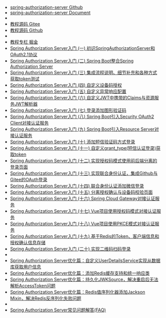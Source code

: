 - [spring-authorization-server Github](https://github.com/spring-projects/spring-authorization-server)
- [spring-authorization-server Document](https://spring.io/projects/spring-authorization-server/)
- 
- [教程源码 Gitee ](https://gitee.com/vains-Sofia/authorization-example)
- [教程源码 Github](https://github.com/vains-Sofia/authorization-example)
- 
- [教程专栏 掘金](https://juejin.cn/column/7239953874950684732)
- [Spring Authorization Server入门 (一) 初识SpringAuthorizationServer和OAuth2.1协议](https://juejin.cn/post/7239953874950733884)
- [Spring Authorization Server入门 (二) Spring Boot整合Spring Authorization Server](https://juejin.cn/post/7239953874950815804)
- [Spring Authorization Server入门 (三) 集成流程说明、细节补充和各种方式获取token测试](https://juejin.cn/post/7241058098974720037)
- [Spring Authorization Server入门 (四) 自定义设备码授权](https://juejin.cn/post/7241101553712283707)
- [Spring Authorization Server入门 (五) 自定义异常响应配置](https://juejin.cn/post/7241439405970063416)
- [Spring Authorization Server入门 (六) 自定义JWT中携带的Claims与资源服务JWT解析器](https://juejin.cn/post/7241762957570097213)
- [Spring Authorization Server入门 (七) 登录添加图形验证码](https://juejin.cn/post/7242476048005709879)
- [Spring Authorization Server入门 (八) Spring Boot引入Security OAuth2 Client对接认证服务](https://juejin.cn/post/7243725197911834683)
- [Spring Authorization Server入门 (九) Spring Boot引入Resource Server对接认证服务](https://juejin.cn/post/7244043482772029498)
- [Spring Authorization Server入门 (十) 添加短信验证码方式登录](https://juejin.cn/post/7245538214114492474)
- [Spring Authorization Server入门 (十一) 自定义grant_type(短信认证登录)获取token](https://juejin.cn/post/7246409673565372475)
- [Spring Authorization Server入门 (十二) 实现授权码模式使用前后端分离的登录页面](https://juejin.cn/post/7254096495184134181)
- [Spring Authorization Server入门 (十三) 实现联合身份认证，集成Github与Gitee的OAuth登录](https://juejin.cn/post/7258466145653096504)
- [Spring Authorization Server入门 (十四) 联合身份认证添加微信登录](https://juejin.cn/post/7261098261142208568)
- [Spring Authorization Server入门 (十五) 分离授权确认与设备码校验页面](https://juejin.cn/post/7262317630307205176)
- [Spring Authorization Server入门 (十六) Spring Cloud Gateway对接认证服务](https://juejin.cn/post/7271496874942890024)
- [Spring Authorization Server入门 (十七) Vue项目使用授权码模式对接认证服务](https://juejin.cn/post/7279052777888890921)
- [Spring Authorization Server入门 (十八) Vue项目使用PKCE模式对接认证服务](https://juejin.cn/post/7279265985912225828)
- [Spring Authorization Server入门 (十九) 基于Redis的Token、客户端信息和授权确认信息存储](https://juejin.cn/post/7294853623849254946)
- [Spring Authorization Server入门 (二十) 实现二维码扫码登录](https://juejin.cn/post/7326546769981603866)
- 
- [Spring Authorization Server优化篇：自定义UserDetailsService实现从数据库获取用户信息](https://juejin.cn/post/7252251628090294309)
- [Spring Authorization Server优化篇：添加Redis缓存支持和统一响应类](https://juejin.cn/post/7253331974050299963)
- [Spring Authorization Server优化篇：持久化JWKSource，解决重启后无法解析AccessToken问题](https://juejin.cn/post/7254836247290216503)
- [Spring Authorization Server优化篇：Redis值序列化器添加Jackson Mixin，解决Redis反序列化失败问题](https://juejin.cn/post/7281849496983076879)
- 
- [Spring Authorization Server常见问题解答(FAQ)](https://juejin.cn/post/7279242389000208438)
